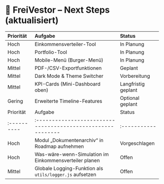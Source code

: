 # 🎯 FreiVestor – Next Steps (aktualisiert)

| Priorität | Aufgabe                            | Status |
|:----------|:-----------------------------------|:-------|
| Hoch      | Einkommensverteiler-Tool           | In Planung |
| Hoch      | Portfolio-Tool                     | In Planung |
| Hoch      | Mobile-Menü (Burger-Menü)           | In Planung |
| Mittel    | PDF-/CSV-Exportfunktionen           | Geplant |
| Mittel    | Dark Mode & Theme Switcher          | Vorbereitung |
| Mittel    | KPI-Cards (Mini-Dashboard oben)      | Langfristig geplant |
| Gering    | Erweiterte Timeline-Features        | Optional geplant |
| Priorität | Aufgabe                                                  | Status     |
|:----------|:----------------------------------------------------------|:-----------|
| Hoch      | Modul „Dokumentenarchiv“ in Roadmap aufnehmen             | Vorgeschlagen |
| Hoch      | Was-wäre-wenn-Simulation im Einkommensverteiler planen    | Offen      |
| Mittel    | Globale Logging-Funktion als `utils/logger.js` aufsetzen  | Offen      |
